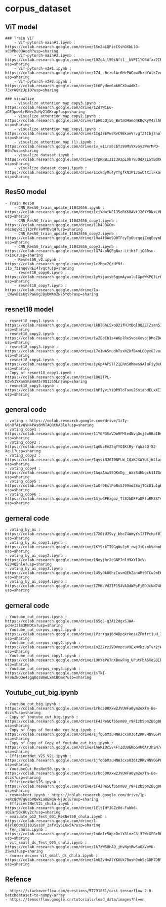 # corpus_dataset

## ViT model
	### Train ViT
		- ViT-pytorch-main#1.ipynb : https://colab.research.google.com/drive/15n2aLQPicCSshOXbLlO-xCDPhe0OAoqR?usp=sharing
		- ViT-pytorch-main#2.ipynb : https://colab.research.google.com/drive/10ZcA_l50iNftl__kVPI1YC6Wfxz2IPR9?usp=sharing
		- ViT-pytorch-v2#1.ipynb : https://colab.research.google.com/drive/174_-6czulAr6HePWCawVbzdYAlk7vqGs?usp=sharing
		- ViT-pytorch-v2#2.ipynb : https://colab.research.google.com/drive/1t6Pydeo6a6HCX0uAdK1-73xrW8KzJpIO?usp=sharing
		
	### visualize
		- visualize_attention_map_copy3.ipynb : https://colab.research.google.com/drive/1ZdTW1E6-zDE3pwwlrRHec2cHy21GKrap?usp=sharing
		- visualize_attention_map_copy2.ipynb : https://colab.research.google.com/drive/1pH0JOj56_BotmQHanoNkBqKyV4zlhkmE?usp=sharing
		- visualize_attention_map_copy1.ipynb : https://colab.research.google.com/drive/1IgJEEVwsRvC9BkaeVrvgT2tIbj7nulDt?usp=sharing
		- visualize_attention_map (1).ipynb : https://colab.research.google.com/drive/1v_e11ra8cbTz99MsVXvSyzWerMPD-B9n?usp=sharing
		- visualize_dataset.ipynb : https://colab.research.google.com/drive/1YpRRBIJIz3A2pL0bT9JOdXzLStBdXnLj?usp=sharing
		- visualize_dataset_copy1.ipynb : https://colab.research.google.com/drive/11ckdyMu4yYTgfkNzP13owOtXIlFkaryl?usp=sharing

## Res50 model
	- Train Res50
		- CNN_Res50_train_update_11042656.ipynb : https://colab.research.google.com/drive/1ciYNnfNEIJ5oRX6UAVtJ20YYDNxLVBmb?usp=sharing
		- CNN_Res50_train_update_11042656_copy1.ipynb : https://colab.research.google.com/drive/11h4JBGOm-n6z6qyRiIjT3rPn7eMYDvqH?usp=sharing
		- CNN_Res50_train_update_11042656_copy2.ipynb : https://colab.research.google.com/drive/1Ra4f8Ae9Q0TFcyTyOuzqejZeqEoynBp2?usp=sharing
		- CNN_Res50_train_update_11042656_copy3.ipynb : https://colab.research.google.com/drive/1G74-oNQEgNuz-LtibtF_jQ80su-rxIsC?usp=sharing
		- Resnet50_v2.ipynb : https://colab.research.google.com/drive/1c2Mpx2QzHY9f-i1o_fzInqevREI4lvqc?usp=sharing
		- resnet18_copy6.ipynb : https://colab.research.google.com/drive/1yVsjaxsb5gymAyaoluIGpdWKPQlLrQBa?usp=sharing
		- resnet18_copy7.ipynb : https://colab.research.google.com/drive/1a-_LWwvB1sKgSPaG0gJBybWAmZN25Yqb?usp=sharing
		
## resnet18 model
	- resnet18_copy1.ipynb : https://colab.research.google.com/drive/1kBlGhC5xoD21fHJtDql0QZZTZsan51ei?usp=sharing
	- resnet18_copy2.ipynb : https://colab.research.google.com/drive/1wZEoCh1s4W6plReSvoeXovojDMeZDepk?usp=sharing
	- resnet18_copy3.ipynb : https://colab.research.google.com/drive/17o1wA5nudhTsxNZDfB4nLOQyxGJvurmt?usp=sharing
	- resnet18_copy4.ipynb : https://colab.research.google.com/drive/1yGp4AP5TF21ERm58hme69AluFiy8xH4u?usp=sharing
	- Copy of resnet18_copy1.ipynb : https://colab.research.google.com/drive/1802TPL-UJw51YXam5RE4AA5r0Q12S5Ln?usp=sharing
	- resnet18_copy5.ipynb : https://colab.research.google.com/drive/1hPIyviYiQP9loTaxu26oiabdELxXI1G_?usp=sharing

## general code
	- voting : https://colab.research.google.com/drive/1zIy-U6n0fAivQVH4PAs6MhTAQRtUA3le?usp=sharing
	- voting_copy1 : https://colab.research.google.com/drive/11Y6P3SxVDo9FMtedNvqDcj5wRBoIBsrO?usp=sharing
	- voting_copy2 : https://colab.research.google.com/drive/1q6bzEmZ7qYYO1KtRy-Yqbz4Q-82-Xg-L?usp=sharing
	- voting_copy3 : https://colab.research.google.com/drive/1qysiNJGI0NFLW_CQxKJXWYUtjW4laxUE?usp=sharing
	- voting_copy4 : https://colab.research.google.com/drive/1AqaAnw55QKoDg__WazB4hNgck1IZGdfh?usp=sharing
	- voting_copy5 : https://colab.research.google.com/drive/1wOr9EslPoRxSJ99mo2BojTGcD1u1gKHP?usp=sharing
	- voting_copy6 : https://colab.research.google.com/drive/1AjoGPEzgoz_Tt82bDFFaDFfaRM3STv8K?usp=sharing

## gerneral code
	- voting_by_ai : https://colab.research.google.com/drive/17X6iUJ9vy_bbeZ4WmyYsI3TPchpf0Izu?usp=sharing
	- voting_by_ai_copy1.ipynb : https://colab.research.google.com/drive/1KY9rkTI9GgWuJp6_rwjJiQzmkVdooNFr?usp=sharing
	- voting_by_ai_copy2.ipynb : https://colab.research.google.com/drive/1Neyjhr2eGNP7nlH9XYlDcV-G204Q5hle?usp=sharing
	- voting_by_ai_copy3.ipynb : https://colab.research.google.com/drive/145y0kU6hzIuvmQEhZanWMt0TCwJmE66K?usp=sharing
	- voting_by_ai_copy4.ipynb : https://colab.research.google.com/drive/1ZMKLVd2IF154VAOdWPpFjEDJcNN74UlZ?usp=sharing
	
## gerneral code
	- Youtube_cut_corpus.ipynb : https://colab.research.google.com/drive/165qJ-q3Ai2dgxSJWA-pdHvIzlm3MNOtx?usp=sharing
	- Youtube_cut_corpus_copy4.ipynb : https://colab.research.google.com/drive/1PzrYgaj6d4BpqkrknskZFmfrt1uH_7EG?usp=sharing
	- Youtube_cut_corpus_copy2.ipynb : https://colab.research.google.com/drive/1oZZ7rziVOVmpcuVXExMVkzupTvr2jWfl?usp=sharing
	- Youtube_cut_corpus_copy1.ipynb : https://colab.research.google.com/drive/10KYePe7nXBuwFHg_UPutFbA5XeSBID2p?usp=sharing
	- Youtube_cut_corpus_copy3.ipynb : https://colab.research.google.com/drive/1sTkI-HF96ZNODe4sgq0qsBmeLxmCBOmx?usp=sharing
	
## Youtube_cut_big.ipynb
	- Youtube_cut_big.ipynb : https://colab.research.google.com/drive/1rhc508Xxw2JVUWFa0ym2eXTn-Be-dczs?usp=sharing
	- Copy of Youtube_cut_big.ipynb : https://colab.research.google.com/drive/1F4JPeSQfSSnm80_r9FIzbSpmZB6g0Plu?usp=sharing
	- Copy of Copy of Youtube_cut_big.ipynb : https://colab.research.google.com/drive/1jfqGbMzuHNWJcxoU36t2RKvHNVGGPUWQ?usp=sharing
	- Copy of Copy of Copy of Youtube_cut_big.ipynb : https://colab.research.google.com/drive/1hWRiOc5v4FTZdU0ENoG4h0Ar3hSM7wO0?usp=sharing
	- EfficientNet_V2S_V2L.ipynb : https://colab.research.google.com/drive/1jfqGbMzuHNWJcxoU36t2RKvHNVGGPUWQ?usp=sharing
	- YoutubeCut_ResNet50.ipynb : https://colab.research.google.com/drive/1rhc508Xxw2JVUWFa0ym2eXTn-Be-dczs?usp=sharing
	- EfficientNetV2S.ipynb : https://colab.research.google.com/drive/1F4JPeSQfSSnm80_r9FIzbSpmZB6g0Plu?usp=sharing
	- resmasknet.ipynb : https://colab.research.google.com/drive/1p-xeRc8cW7gGa5VQwkLa0ENqA-NjUclE?usp=sharing
	- EfficientNetV2L_chula.ipynb : https://colab.research.google.com/drive/1EltIHYJGZz0d-Fahk6-sQEarS0x8Uy2c?usp=sharing
	- evaluate_p12_Test_001_ResNet50_chula.ipynb : https://colab.research.google.com/drive/1-8jYlOOdmJI10JSasBY_2afvIySL6w5A?usp=sharing
	- fer_chula.ipynb : https://colab.research.google.com/drive/1n6oIr5WpcDvlY8lmzC8_32WcXF0zBhY3?usp=sharing
	- vit_small_ds_Test_005_chula.ipynb : https://colab.research.google.com/drive/1k7zW5UHAQ_jHvNptRwSuOXVoVK-2Swn3?usp=sharing
	- สำเนาของ สำเนาของ vit_small_ds_chula.ipynb : https://colab.research.google.com/drive/1mUZvHvAlYKUUk7Bush0ob5cGDM7DBYn1?usp=sharing
	
	
	
	

## Refence
	- https://stackoverflow.com/questions/57791851/cast-tensorflow-2-0-batchdataset-to-numpy-array
	- https://tensorflow.google.cn/tutorials/load_data/images?hl=en
	
	
	
	
	